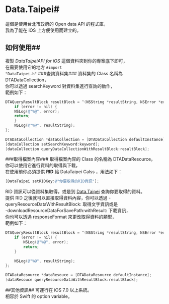 # Data.Taipei#

這個是使用台北市政府的 Open data API 的程式庫，</br>
我為了能在 iOS 上方便使用而建立的。

## 如何使用##
複製 *DataTaipeiAPI for iOS* 這個資料夾到你的專案底下即可，</br>
在需要使用它的地方 <code>#import "DataTaipei.h"</code>
###查詢資料集###
資料集的 Class 名稱為 DTADataCollection，</br>
你可以透過 searchKeyword 對資料集進行查詢的動作，</br>
範例如下：

``` objective-c
DTAQueryResultBlock resultBlock = ^(NSString *resultString, NSError *error) {
	if (error != nil) {
	NSLog(@"%@", error);        
	return;
	}    
	NSLog(@"%@", resultString);
};
    
DTADataCollection *dataCollection = [DTADataCollection defaultInstance];
[dataCollection setSearchKeyword:keyword];
[dataCollection queryDataCollectionWithResultBlock:resultBlock];
```
###取得檔案內容###
取得檔案內容的 Class 的名稱為 DTADataResource，</br>
你可以使用它進行資料的取得與下載，</br>
在使用前你必須提供 **RID** 給 DataTaipei Calss ，用法如下：

``` objective-c
[DataTaipei setRIDKey:@"你要取得的RID資訊"];
```
RID 資訊可以從資料集取得，或是到 [Data.Taipei](http://data.taipei) 查詢你要取得的資料。</br>
提供 RID 之後就可以直接取得資料內容，你可以透過 -queryResourceDataWithResultBlock: 取得文字資訊或是</br>
  -downloadResourceDataForSavePath:withResult: 下載資訊，</br>
你也可以透過 responseFormat 來更改取得資料的類型，</br>
範例如下：

``` objective-c
DTAQueryResultBlock resultBlock = ^(NSString *resultString, NSError *error) {
	if (error != nil) {
		NSLog(@"%@", error);
		return;
	}
   
	NSLog(@"%@", resultString);
};
    
DTADataResource *dataResouce = [DTADataResource defaultInstance];
[dataResouce queryResourceDataWithResultBlock:resultBlock];
```

##其他資訊##
可運行在 iOS 7.0 以上系統。</br>
相容於 Swift 的 option variable。</br>

